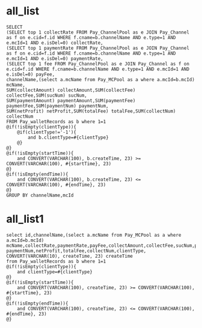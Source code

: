all_list
===
    SELECT 
    (SELECT top 1 collectRate FROM Pay_ChannelPool as e JOIN Pay_Channel as f on e.cid=f.id WHERE f.cname=b.channelName AND e.type=1 AND e.mcId=1 AND e.isDel=0) collectRate,
    (SELECT top 1 paymentRate FROM Pay_ChannelPool as e JOIN Pay_Channel as f on e.cid=f.id WHERE f.cname=b.channelName AND e.type=1 AND e.mcId=1 AND e.isDel=0) paymentRate,
    (SELECT top 1 fee FROM Pay_ChannelPool as e JOIN Pay_Channel as f on e.cid=f.id WHERE f.cname=b.channelName AND e.type=1 AND e.mcId=1 AND e.isDel=0) payFee,
    channelName,(select a.mcName from Pay_MCPool as a where a.mcId=b.mcId) mcName, 
    SUM(collectAmount) collectAmount,SUM(collectFee) collectFee,SUM(sucNum) sucNum,
    SUM(paymentAmount) paymentAmount,SUM(paymentFee) paymentFee,SUM(paymentNum) paymentNum,
    SUM(netProfit) netProfit,SUM(totalFee) totalFee,SUM(collectNum) collectNum
    FROM Pay_walletRecords as b where 1=1
    @if(!isEmpty(clientType)){
        @if(clientType!='-1'){
            and b.clientType=#{clientType}
        @}
    @}
    @if(!isEmpty(startTime)){
        and CONVERT(VARCHAR(100), b.createTime, 23) >= CONVERT(VARCHAR(100), #{startTime}, 23)
    @}
    @if(!isEmpty(endTime)){
        and CONVERT(VARCHAR(100), b.createTime, 23) <= CONVERT(VARCHAR(100), #{endTime}, 23)
    @}
    GROUP BY channelName,mcId


all_list1
===
    select id,channelName,(select a.mcName from Pay_MCPool as a where a.mcId=b.mcId) mcName,collectRate,paymentRate,payFee,collectAmount,collectFee,sucNum,paymentAmount,paymentFee,
    paymentNum,netProfit,totalFee,collectNum,clientType, CONVERT(VARCHAR(10), createTime, 23) createTime
    from Pay_walletRecords as b where 1=1
    @if(!isEmpty(clientType)){
        and clientType=#{clientType}
    @}
    @if(!isEmpty(startTime)){
        and CONVERT(VARCHAR(100), createTime, 23) >= CONVERT(VARCHAR(100), #{startTime}, 23)
    @}
    @if(!isEmpty(endTime)){
        and CONVERT(VARCHAR(100), createTime, 23) <= CONVERT(VARCHAR(100), #{endTime}, 23)
    @}